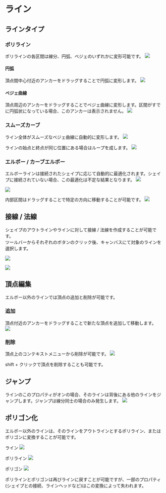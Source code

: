 # ライン

## ラインタイプ
### ポリライン
ポリラインの各区間は線分、円弧、ベジェのいずれかに変形可能です。
![](/assets/shape-line-polyline.png)

#### 円弧
頂点間中心付近のアンカーをドラッグすることで円弧に変形します。
![](/assets/shape-line-arc.png)

#### ベジェ曲線
頂点周辺のアンカーをドラッグすることでベジェ曲線に変形します。区間がすでに円弧状になっている場合、このアンカーは表示されません。
![](/assets/shape-line-bezier.png)

### スムーズカーブ
ライン全体がスムーズなベジェ曲線に自動的に変形します。
![](/assets/shape-line-smooth.png)

ラインの始点と終点が同じ位置にある場合はループを成します。
![](/assets/shape-line-smooth-loop.png)

### エルボー / カーブエルボー
エルボーラインは接続されたシェイプに応じて自動的に最適化されます。シェイプに接続されていない場合、この最適化は不定な結果となります。
![](/assets/shape-line-elbow.png)

![](/assets/shape-line-elbow-curved.png)

内部区間はドラッグすることで特定の方向に移動することが可能です。
![](/assets/shape-line-elbow-move.png)

## 接線 / 法線
シェイプのアウトラインやラインに対して接線 / 法線を作成することが可能です。  
ツールバーからそれぞれのボタンのクリック後、キャンバスにて対象のラインを選択します。

![](/assets/shape-line-tangent.png)

![](/assets/shape-line-normal.png)

## 頂点編集
エルボー以外のラインでは頂点の追加と削除が可能です。

### 追加
頂点付近のアンカーをドラッグすることで新たな頂点を追加して移動します。
![](/assets/shape-line-vertices.png)

### 削除
頂点上のコンテキストメニューから削除が可能です。
![](/assets/shape-line-delete-vertex-context.png)

shift + クリックで頂点を削除することも可能です。

## ジャンプ
ラインのこのプロパティがオンの場合、そのラインは背後にある他のラインをジャンプします。ジャンプは線分同士の場合のみ発生します。
![](/assets/shape-line-jump.png)

## ポリゴン化
エルボー以外のラインは、そのラインをアウトラインとするポリライン、またはポリゴンに変換することが可能です。

ライン
![](/assets/shape-makepolygon-line.png)

ポリライン
![](/assets/shape-makepolygon-polyline.png)

ポリゴン
![](/assets/shape-makepolygon-polygon.png)

ポリラインとポリゴンは再びラインに戻すことが可能ですが、一部のプロパティ(シェイプとの接続、ラインヘッドなど)はこの変換によって失われます。
